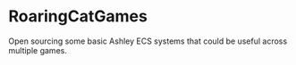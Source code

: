# RoaringCatGames
Open sourcing some basic Ashley ECS systems that could be useful across multiple games.
